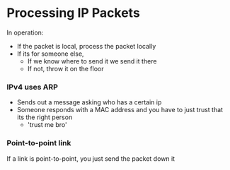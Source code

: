 # Processing IP Packets
In operation:
- If the packet is local, process the packet locally
- If its for someone else, 
	- If we know where to send it we send it there
	- If not, throw it on the floor

### IPv4 uses ARP
- Sends out a message asking who has a certain ip
- Someone responds with a MAC address and you have to just trust that its the right person
	- 'trust me bro'

### Point-to-point link
If a link is point-to-point, you just send the packet down it
